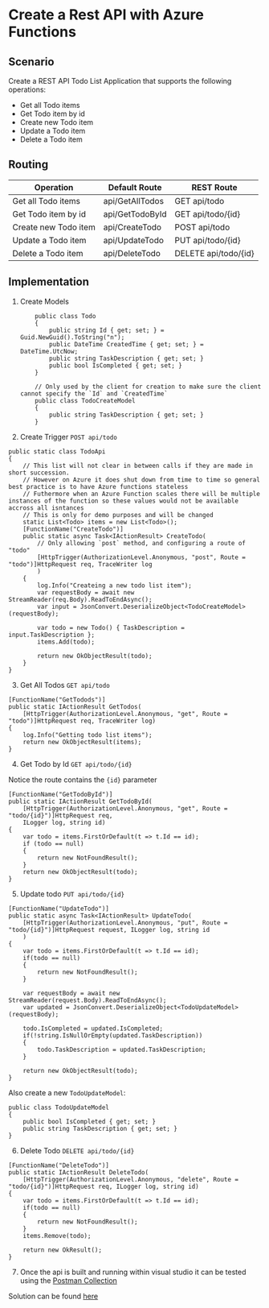 # Create a Rest API with Azure Functions

## Scenario
Create a REST API Todo List Application that supports the following operations:
- Get all Todo items
- Get Todo item by id
- Create new Todo item
- Update a Todo item
- Delete a Todo item

## Routing
|Operation | Default Route | REST Route |
|----------|---------------|------------|
Get all Todo items| api/GetAllTodos | GET api/todo
Get Todo item by id | api/GetTodoById | GET api/todo/{id}
Create new Todo item | api/CreateTodo | POST api/todo
Update a Todo item | api/UpdateTodo | PUT api/todo/{id}
Delete a Todo item | api/DeleteTodo | DELETE api/todo/{id}

## Implementation

1. Create Models
    ```
        public class Todo
        {
            public string Id { get; set; } = Guid.NewGuid().ToString("n");
            public DateTime CreatedTime { get; set; } = DateTime.UtcNow;
            public string TaskDescription { get; set; }
            public bool IsCompleted { get; set; }
        }

        // Only used by the client for creation to make sure the client cannot specify the `Id` and `CreatedTime`
        public class TodoCreateModel
        {
            public string TaskDescription { get; set; }
        }
    ```

2. Create Trigger `POST api/todo`
```
public static class TodoApi
{
    // This list will not clear in between calls if they are made in short succession.
    // However on Azure it does shut down from time to time so general best practice is to have Azure functions stateless
    // Futhermore when an Azure Function scales there will be multiple instances of the function so these values would not be available accross all isntances
    // This is only for demo purposes and will be changed
    static List<Todo> items = new List<Todo>();
    [FunctionName("CreateTodo")]
    public static async Task<IActionResult> CreateTodo(
        // Only allowing `post` method, and configuring a route of "todo"
        [HttpTrigger(AuthorizationLevel.Anonymous, "post", Route = "todo")]HttpRequest req, TraceWriter log
        )
    {
        log.Info("Createing a new todo list item");
        var requestBody = await new StreamReader(req.Body).ReadToEndAsync();
        var input = JsonConvert.DeserializeObject<TodoCreateModel>(requestBody);

        var todo = new Todo() { TaskDescription = input.TaskDescription };
        items.Add(todo);

        return new OkObjectResult(todo);
    }
}
```

3. Get All Todos `GET api/todo`
```
[FunctionName("GetTodods")]
public static IActionResult GetTodos(
    [HttpTrigger(AuthorizationLevel.Anonymous, "get", Route = "todo")]HttpRequest req, TraceWriter log)
{
    log.Info("Getting todo list items");
    return new OkObjectResult(items);
}
```

4. Get Todo by Id `GET api/todo/{id}`

Notice the route contains the `{id}` parameter
```
[FunctionName("GetTodoById")]
public static IActionResult GetTodoById(
    [HttpTrigger(AuthorizationLevel.Anonymous, "get", Route = "todo/{id}")]HttpRequest req,
    ILogger log, string id)
{
    var todo = items.FirstOrDefault(t => t.Id == id);
    if (todo == null)
    {
        return new NotFoundResult();
    }
    return new OkObjectResult(todo);
}
```

5. Update todo `PUT api/todo/{id}`
```
[FunctionName("UpdateTodo")]
public static async Task<IActionResult> UpdateTodo(
    [HttpTrigger(AuthorizationLevel.Anonymous, "put", Route = "todo/{id}")]HttpRequest request, ILogger log, string id
    )
{
    var todo = items.FirstOrDefault(t => t.Id == id);
    if(todo == null)
    {
        return new NotFoundResult();
    }

    var requestBody = await new StreamReader(request.Body).ReadToEndAsync();
    var updated = JsonConvert.DeserializeObject<TodoUpdateModel>(requestBody);

    todo.IsCompleted = updated.IsCompleted;
    if(!string.IsNullOrEmpty(updated.TaskDescription))
    {
        todo.TaskDescription = updated.TaskDescription;
    }

    return new OkObjectResult(todo);
}
```

Also create a new `TodoUpdateModel`:
```
public class TodoUpdateModel
{
    public bool IsCompleted { get; set; }
    public string TaskDescription { get; set; }
}
```
6. Delete Todo `DELETE api/todo/{id}`
```
[FunctionName("DeleteTodo")]
public static IActionResult DeleteTodo(
    [HttpTrigger(AuthorizationLevel.Anonymous, "delete", Route = "todo/{id}")]HttpRequest req, ILogger log, string id)
{
    var todo = items.FirstOrDefault(t => t.Id == id);
    if(todo == null)
    {
        return new NotFoundResult();
    }
    items.Remove(todo);

    return new OkResult();
}
```

7. Once the api is built and running within visual studio it can be tested using the [Postman Collection](https://github.com/igormesaros84/Az204/blob/master/Az-204/Implement%20Azure%20Functions/Examples/Create%20Azure%20functions%20by%20Visual%20Studio/ServerlessFuncs/Todo%20Api.postman_collection.json)

Solution can be found [here](https://github.com/igormesaros84/Az204/tree/master/Az-204/Implement%20Azure%20Functions/Examples/Create%20Azure%20functions%20by%20Visual%20Studio/ServerlessFuncs)
